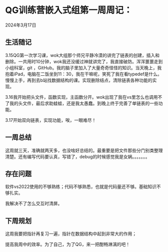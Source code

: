# QG训练营嵌入式组第一周周记：
2024年3月17日

## 生活随记

3.15QG第一次学习课，wok大组那个师兄平静冷漠的讲完了链表的创建，插入和删除。一共用时10分钟，wok我还没缓过神就讲完了，我直接破防。浑浑噩噩走到小组科室，git ，GitHub。我的脑子里加入了大量奇奇怪怪的知识。当天晚上，我抱着iPad，电脑在二饭坐到11：30，我在干嘛呢，笑死了我在看typedef是什么。慢慢上手，再到去b站找数据结构的课。实现删除结点，清除链表各种功能的实现。

3.16我开始把头文件，函数实现，主函数分开。wok出现了我在vs里怎么也调用不了我的头文件，最后求助蛙蛙，还是我太愚蠢。到晚上终于完善了单链表的一些功能。

3.17开始双向链表，实现功能，唉，一眼难尽！



## 一周总结

这周就三天，准确就两天多，也没啥好总结的。最重要是把文件那些分门别类整理清楚。还有编写代码要认真，写错了，debug的时候感觉我是女娲。。。。。。。



## 存在问题

软件vs2022使用的不够熟练；代码不够熟悉，也就是代码量还不够。基础知识不够扎实。

我解决不了怎么交互时清屏。

## 下周规划

这周我要把指针再复习一遍，指针在数据结构中起到非常大的作用；

提高我周中的效率。为了自己，为了QG，来一把酣畅淋漓的吧！
